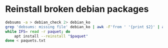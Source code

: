 # Reinstall broken debian packages

```sh
debsums -a > debian_check 2> debian_ko
grep 'debsums: missing file' debian_ko | awk -F'from ' '{print $2}' | awk -F' package' '{print $1}' | uniq > paquets.txt
while IFS= read -r paquet; do
    apt install --reinstall "$paquet"
done < paquets.txt
```
